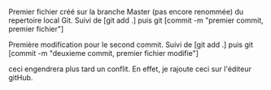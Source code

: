 Premier fichier créé sur la branche Master (pas encore renommée) du repertoire local Git. 
Suivi de [git add .] puis git [commit -m "premier commit, premier fichier"]

Première modification pour le second commit. 
Suivi de [git add .] puis git [commit -m "deuxieme commit, premier fichier modifie"]

ceci engendrera plus tard un conflit. En effet, je rajoute ceci sur l'éditeur gitHub.
